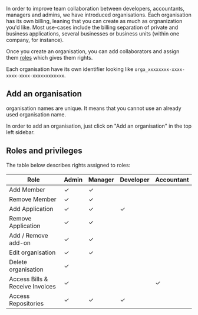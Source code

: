 
In order to improve team collaboration between developers, accountants, managers and admins, we have introduced organisations. Each organisation has its own billing, leaning that you can create as much as orgnanization you'd like. Most use-cases include the billing separation of private and business applications, several businesses or business units (within one company, for instance).

Once you create an organisation, you can add collaborators and assign them [roles](#roles-and-privileges) which gives them rights.

Each organisation have its own identifier looking like `orga_xxxxxxxx-xxxx-xxxx-xxxx-xxxxxxxxxxxx`.

## Add an organisation

organisation names are unique. It means that you cannot use an already used organisation name.

In order to add an organisation, just click on "Add an organisation" in the top left sidebar.

## Roles and privileges

The table below describes rights assigned to roles:

Role | Admin | Manager | Developer | Accountant |
-----|-------|---------|-----------|------------|
Add Member | ✓ | ✓ |  |  |
Remove Member | ✓ | ✓ |  |  |
Add Application | ✓ | ✓ | ✓ |  |
Remove Application | ✓ | ✓ |  |  |
Add / Remove add-on | ✓ | ✓ |  |  |
Edit organisation | ✓ | ✓ |  |  |
Delete organisation | ✓ |  |  |  |
Access Bills & Receive Invoices | ✓ |  |  | ✓ |
Access Repositories | ✓ | ✓ | ✓ |  |


